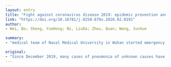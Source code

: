 ```yaml
---
layout: entry
title: "Fight against coronavirus disease 2019: epidemic prevention and infection control in Naval medical team camps"
link: "https://doi.org/10.16781/j.0258-879x.2020.02.0191"
author:
- Wei, Bo; Sheng, YueHong; Ni, LiuDa; Zhou, Quan; Wang, JunXue

summary:
- "medical team of Naval Medical University in Wuhan started emergency medical rescue on January 24, 2020. This medical rescue was not only a treatment war, but also an antiepidemic war. It is very important to have strict personal protection, disinfection and isolation measures and epidemic prevention in the camp. We introduce our measures and experience on epidemic prevention and infection control, such as personnel management and decontamination. Since December 2019, many cases of pneumonia of unknown causes have been found in Hubei Province, China."

original:
- "Since December 2019, many cases of pneumonia of unknown causes have been found in Wuhan and surrounding areas of Hubei Province, China. With the aggravation of the epidemic, on January 24, 2020, medical team of Naval Medical University (Second Military Medical University) in Wuhan started emergency medical rescue. This medical rescue was not only a treatment war, but also an antiepidemic war. It is very important to have strict personal protection, disinfection and isolation measures and epidemic prevention in the camp, which are the precondition and guarantee to ensure zero infection of medical staff. In this paper, we introduce our measures and experience on epidemic prevention and infection control, such as personnel management and decontamination."
---
```


